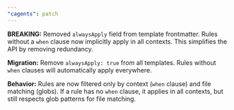 ```yaml
---
"cagents": patch
---
```


**BREAKING:** Removed `alwaysApply` field from template frontmatter. Rules without a `when` clause now implicitly apply in all contexts. This simplifies the API by removing redundancy.

**Migration:** Remove `alwaysApply: true` from all templates. Rules without `when` clauses will automatically apply everywhere.

**Behavior:** Rules are now filtered only by context (`when` clause) and file matching (globs). If a rule has no `when` clause, it applies in all contexts, but still respects glob patterns for file matching.
